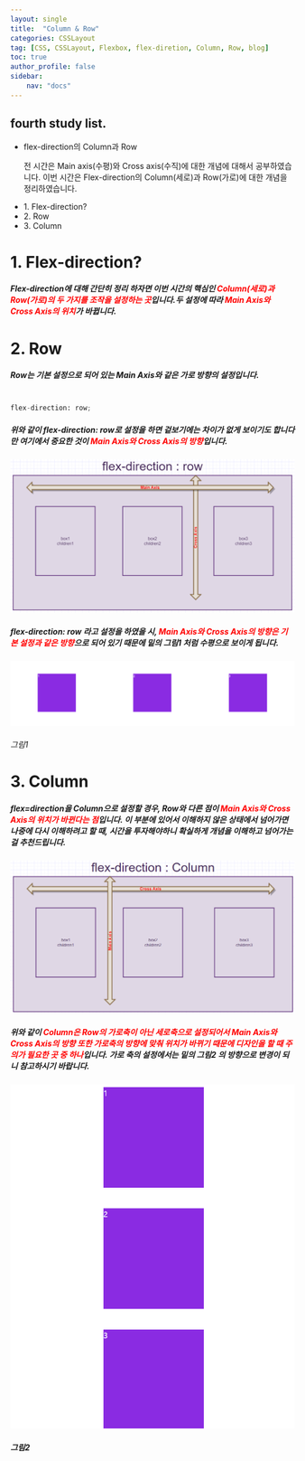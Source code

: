 ```yaml
---
layout: single
title:  "Column & Row"
categories: CSSLayout
tag: [CSS, CSSLayout, Flexbox, flex-diretion, Column, Row, blog]
toc: true
author_profile: false
sidebar:
    nav: "docs"
---
```


<div class="notice">
<h2>fourth study list.</h2>
<ul>
    <li>flex-direction의 Column과 Row</li>
    <p>전 시간은 Main axis(수평)와 Cross axis(수직)에 대한 개념에 대해서 공부하였습니다. 이번 시간은 Flex-direction의 Column(세로)과 Row(가로)에 대한 개념을 정리하였습니다.</p>
    <li>1. Flex-direction? </li>
    <li>2. Row </li>
    <li>3. Column</li>
</ul>
</div>

# 1. Flex-direction?

<h5>Flex-direction에 대해 간단히 정리 하자면 이번 시간의 핵심인 <span style="color:red">Column(세로)과 Row(가로)의 두 가지를 조작을 설정하는 곳</span>입니다.두 설정에 따라 <span style="color:red">Main Axis와 Cross Axis의 위치</span>가 바뀝니다.</h5>

# 2. Row

<h5>Row는 기본 설정으로 되어 있는 Main Axis와 같은 가로 방향의 설정입니다.</h5>

```python

flex-direction: row;

```

<h5>위와 같이 flex-direction: row로 설정을 하면 겉보기에는 차이가 없게 보이기도 합니다만 여기에서 중요한 것이 <span style="color:red">Main Axis와 Cross Axis의 방향</span>입니다.</h5>

![image-20220704193435097](https://github.com/LeeGwonSeon/LeeGwonSeon.github.io/blob/master/imeages/2022-07-04-Sixth_ColumnAndRow/image-20220704193435097.png?raw=true)

<h5>flex-direction: row 라고 설정을 하였을 시, <span style="color:red">Main Axis와 Cross Axis의 방향은 기본 설정과 같은 방향</span>으로 되어 있기 때문에 밑의 그림1 처럼 수평으로 보이게 됩니다.</h5>

![image-20220704193310218](https://github.com/LeeGwonSeon/LeeGwonSeon.github.io/blob/master/imeages/2022-07-04-Sixth_ColumnAndRow/image-20220704193310218.png?raw=true)

<h6>그림1</h6>

# 3. Column

<h5>flex=direction을 Column으로 설정할 경우, Row와 다른 점이 <span style="color:red">Main Axis와 Cross Axis의 위치가 바뀐다는 점</span>입니다. 이 부분에 있어서 이해하지 않은 상태에서 넘어가면 나중에 다시 이해하려고 할 때, 시간을 투자해야하니 확실하게 개념을 이해하고 넘어가는 걸 추천드립니다.</h5>

![image-20220704194410194](https://github.com/LeeGwonSeon/LeeGwonSeon.github.io/blob/master/imeages/2022-07-04-Sixth_ColumnAndRow/image-20220704194410194.png?raw=true)

<h5>위와 같이 <span style="color:red">Column은 Row의 가로축이 아닌 세로축으로 설정되어서 Main Axis와 Cross Axis의 방향 또한 가로축의 방향에 맞춰 위치가 바뀌기 때문에 디자인을 할 때 주의가 필요한 곳 중 하나</span>입니다. 가로 축의 설정에서는 밑의 그림2 의 방향으로 변경이 되니 참고하시기 바랍니다.</h5>

![image-20220704194909327](https://github.com/LeeGwonSeon/LeeGwonSeon.github.io/blob/master/imeages/2022-07-04-Sixth_ColumnAndRow/image-20220704194909327.png?raw=true)

<h5>그림2</h5>
